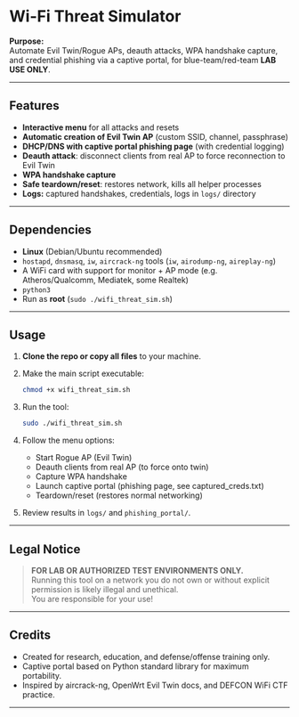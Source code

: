 # Wi-Fi Threat Simulator

**Purpose:**  
Automate Evil Twin/Rogue APs, deauth attacks, WPA handshake capture, and credential phishing via a captive portal, for blue-team/red-team **LAB USE ONLY**.

---

## Features

- **Interactive menu** for all attacks and resets
- **Automatic creation of Evil Twin AP** (custom SSID, channel, passphrase)
- **DHCP/DNS with captive portal phishing page** (with credential logging)
- **Deauth attack**: disconnect clients from real AP to force reconnection to Evil Twin
- **WPA handshake capture**
- **Safe teardown/reset**: restores network, kills all helper processes
- **Logs:** captured handshakes, credentials, logs in `logs/` directory

---

## Dependencies

- **Linux** (Debian/Ubuntu recommended)
- `hostapd`, `dnsmasq`, `iw`, `aircrack-ng` tools (`iw`, `airodump-ng`, `aireplay-ng`)
- A WiFi card with support for monitor + AP mode (e.g. Atheros/Qualcomm, Mediatek, some Realtek)
- `python3`
- Run as **root** (`sudo ./wifi_threat_sim.sh`)

---

## Usage

1. **Clone the repo or copy all files** to your machine.
2. Make the main script executable:
    ```bash
    chmod +x wifi_threat_sim.sh
    ```
3. Run the tool:
    ```bash
    sudo ./wifi_threat_sim.sh
    ```
4. Follow the menu options:
    - Start Rogue AP (Evil Twin)
    - Deauth clients from real AP (to force onto twin)
    - Capture WPA handshake
    - Launch captive portal (phishing page, see captured_creds.txt)
    - Teardown/reset (restores normal networking)

5. Review results in `logs/` and `phishing_portal/`.

---

## Legal Notice

> **FOR LAB OR AUTHORIZED TEST ENVIRONMENTS ONLY.**  
> Running this tool on a network you do not own or without explicit permission is likely illegal and unethical.  
> You are responsible for your use!

---

## Credits

- Created for research, education, and defense/offense training only.
- Captive portal based on Python standard library for maximum portability.
- Inspired by aircrack-ng, OpenWrt Evil Twin docs, and DEFCON WiFi CTF practice.

---
